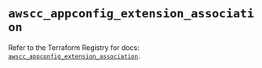# `awscc_appconfig_extension_association`

Refer to the Terraform Registry for docs: [`awscc_appconfig_extension_association`](https://registry.terraform.io/providers/hashicorp/awscc/0.70.0/docs/resources/appconfig_extension_association).
